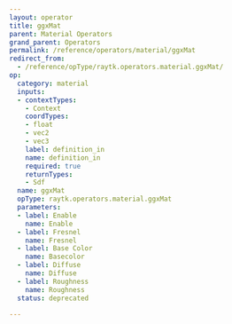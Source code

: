 ```yaml
---
layout: operator
title: ggxMat
parent: Material Operators
grand_parent: Operators
permalink: /reference/operators/material/ggxMat
redirect_from:
  - /reference/opType/raytk.operators.material.ggxMat/
op:
  category: material
  inputs:
  - contextTypes:
    - Context
    coordTypes:
    - float
    - vec2
    - vec3
    label: definition_in
    name: definition_in
    required: true
    returnTypes:
    - Sdf
  name: ggxMat
  opType: raytk.operators.material.ggxMat
  parameters:
  - label: Enable
    name: Enable
  - label: Fresnel
    name: Fresnel
  - label: Base Color
    name: Basecolor
  - label: Diffuse
    name: Diffuse
  - label: Roughness
    name: Roughness
  status: deprecated

---
```

